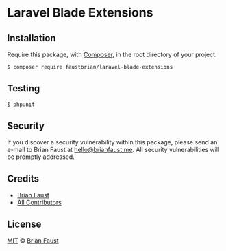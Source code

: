 # Laravel Blade Extensions

## Installation

Require this package, with [Composer](https://getcomposer.org/), in the root directory of your project.

``` bash
$ composer require faustbrian/laravel-blade-extensions
```

## Testing

``` bash
$ phpunit
```

## Security

If you discover a security vulnerability within this package, please send an e-mail to Brian Faust at hello@brianfaust.me. All security vulnerabilities will be promptly addressed.

## Credits

- [Brian Faust](https://github.com/faustbrian)
- [All Contributors](../../contributors)

## License

[MIT](LICENSE) © [Brian Faust](https://brianfaust.me)
